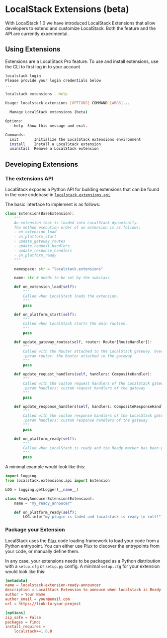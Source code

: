 # LocalStack Extensions (beta)

With LocalStack 1.0 we have introduced LocalStack Extensions that allow
developers to extend and customize LocalStack. Both the feature and the API
are currently experimental.

## Using Extensions

Extensions are a LocalStack Pro feature.
To use and install extensions, use the CLI to first log in to your account

```bash
localstack login
Please provide your login credentials below
...
```

```bash
localstack extensions --help

Usage: localstack extensions [OPTIONS] COMMAND [ARGS]...

  Manage LocalStack extensions (beta)

Options:
  --help  Show this message and exit.

Commands:
  init       Initialize the LocalStack extensions environment
  install    Install a LocalStack extension
  uninstall  Remove a LocalStack extension
```

## Developing Extensions

### The extensions API

LocalStack exposes a Python API for building extensions that can be found in
the core codebase in
[`localstack.extensions.api`](https://github.com/localstack/localstack/tree/v1/localstack/extensions/api).

The basic interface to implement is as follows:

```python
class Extension(BaseExtension):
    """
    An extension that is loaded into LocalStack dynamically.
    The method execution order of an extension is as follows:
    - on_extension_load
    - on_platform_start
    - update_gateway_routes
    - update_request_handlers
    - update_response_handlers
    - on_platform_ready
    """

    namespace: str = "localstack.extensions"

    name: str # needs to be set by the subclass

    def on_extension_load(self):
        """
        Called when LocalStack loads the extension.
        """
        pass

    def on_platform_start(self):
        """
        Called when LocalStack starts the main runtime.
        """
        pass

    def update_gateway_routes(self, router: Router[RouteHandler]):
        """
        Called with the Router attached to the LocalStack gateway. Overwrite this to add or update routes.
        :param router: the Router attached in the gateway
        """
        pass

    def update_request_handlers(self, handlers: CompositeHandler):
        """
        Called with the custom request handlers of the LocalStack gateway. Overwrite this to add or update handlers.
        :param handlers: custom request handlers of the gateway
        """
        pass

    def update_response_handlers(self, handlers: CompositeResponseHandler):
        """
        Called with the custom response handlers of the LocalStack gateway. Overwrite this to add or update handlers.
        :param handlers: custom response handlers of the gateway
        """
        pass

    def on_platform_ready(self):
        """
        Called when LocalStack is ready and the Ready marker has been printed.
        """
        pass
```

A minimal example would look like this:

```python
import logging
from localstack.extensions.api import Extension

LOG = logging.getLogger(__name__)

class ReadyAnnoucerExtension(Extension):
	name = "my_ready_annoucer"

    def on_platform_ready(self):
    	LOG.info("my plugin is laded and localstack is ready to roll!")
```

### Package your Extension

LocalStack uses the [Plux](https://github.com/localstack/plux) code loading
framework to load your code from a Python entrypoint. You can either use Plux
to discover the entrypoints from your code, or manually define them.

In any case, your extensions needs to be packaged as a Python distribution
with a `setup.cfg` or `setup.py` config. A minimal `setup.cfg` for your
extension would look like this:

```toml
[metadata]
name = localstack-extension-ready-announcer
description = LocalStack Extension to annouce when localstack is Ready
author = Your Name
author_email = your@email.com
url = https://link-to-your-project

[options]
zip_safe = False
packages = find:
install_requires =
    localstack>=1.0.0
```
